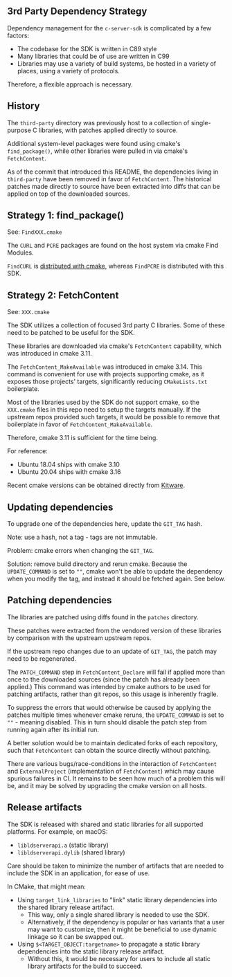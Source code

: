 ## 3rd Party Dependency Strategy

Dependency management for the `c-server-sdk` is complicated by a few factors:
- The codebase for the SDK is written in C89 style
- Many libraries that could be of use are written in C99
- Libraries may use a variety of build systems, be hosted in a variety of places, using a variety of protocols.

Therefore, a flexible approach is necessary. 

## History

The `third-party` directory was previously host to a collection of single-purpose C libraries, with patches
applied directly to source.

Additional system-level packages were found using cmake's `find_package()`, while other libraries were pulled in via 
cmake's `FetchContent`.

As of the commit that introduced this README, the dependencies living in `third-party` have been removed 
in favor of `FetchContent`. The historical patches made directly to source have been extracted into diffs that can be applied
on top of the downloaded sources. 


## Strategy 1: find_package()

See: `FindXXX.cmake`


The `CURL` and `PCRE` packages are found on the host system via cmake Find Modules.

`FindCURL` is [distributed with cmake](https://cmake.org/cmake/help/latest/manual/cmake-modules.7.html),
whereas `FindPCRE` is distributed with this SDK.

## Strategy 2: FetchContent

See: `XXX.cmake`

The SDK utilizes a collection of focused 3rd party C libraries. Some of these need to be patched
to be useful for the SDK.

These libraries are downloaded via cmake's `FetchContent` capability, which was introduced
in cmake 3.11. 

The `FetchContent_MakeAvailable` was introduced in cmake 3.14. This command is convenient for use with
projects supporting cmake, as it exposes those projects' targets, 
significantly reducing `CMakeLists.txt` boilerplate. 

Most of the libraries used by the SDK do not support cmake, so the `XXX.cmake` files
in this repo need to setup the targets manually. If the upstream repos provided such targets, it would be 
possible to remove that boilerplate in favor of `FetchContent_MakeAvailable`.

Therefore, cmake 3.11 is sufficient for the time being.

For reference:
- Ubuntu 18.04 ships with cmake 3.10
- Ubuntu 20.04 ships with cmake 3.16

Recent cmake versions can be obtained directly from [Kitware](https://cmake.org/download/).

## Updating dependencies

To upgrade one of the dependencies here, update the `GIT_TAG` hash. 

Note: use a hash, not a tag - tags are not immutable.

Problem: cmake errors when changing the `GIT_TAG`.

Solution: remove build directory and rerun cmake. Because the `UPDATE_COMMAND` is set to `""`, cmake
won't be able to update the dependency when you modify the tag, and instead it should be fetched again. See below.

## Patching dependencies 

The libraries are patched using diffs found in the `patches` directory.

These patches were extracted from the vendored version of these libraries by comparison with the upstream
upstream repos.

If the upstream repo changes due to an update of `GIT_TAG`, the patch may need to be regenerated.

The `PATCH_COMMAND` step in `FetchContent_Declare` will fail if applied more than once to the downloaded sources
(since the patch has already been applied.)
This command was intended by cmake authors to be used for patching artifacts, rather than git repos, so
this usage is inherently fragile. 

To suppress the errors that would otherwise be caused by applying the patches multiple times
whenever cmake reruns, the `UPDATE_COMMAND` is set to `""` - meaning disabled. This in turn should disable 
the patch step from running again after its initial run.

A better solution would be to maintain dedicated forks of each repository, such that `FetchContent` can obtain
the source directly without patching.

There are various bugs/race-conditions in the interaction of `FetchContent` and `ExternalProject` (implementation of `FetchContent`)
which may cause spurious failures in CI. It remains to be seen how much of a problem this will be, and it may be solved
by upgrading the cmake version on all hosts.

## Release artifacts

The SDK is released with shared and static libraries for all supported platforms.
For example, on macOS:
- `libldserverapi.a` (static library)
- `libldserverapi.dylib` (shared library)

Care should be taken to minimize the number of artifacts that are needed to include the 
SDK in an application, for ease of use.

In CMake, that might mean:
- Using `target_link_libraries` to "link" static library dependencies into the shared library release artifact.
  - This way, only a single shared library is needed to use the SDK.
  - Alternatively, if the dependency is popular or has variants that a user may want to customize, then
  it might be beneficial to use dynamic linkage so it can be swapped out.
- Using `$<TARGET_OBJECT:targetname>` to propagate a static library dependencies into the static library release artifact.
  - Without this, it would be necessary for users to include all static library artifacts for the build to succeed.


